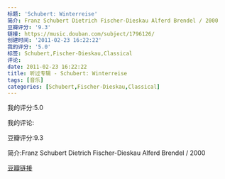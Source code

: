 ```yaml
---
标题: 'Schubert: Winterreise'
简介: Franz Schubert Dietrich Fischer-Dieskau Alferd Brendel / 2000
豆瓣评分: '9.3'
链接: https://music.douban.com/subject/1796126/
创建时间: '2011-02-23 16:22:22'
我的评分: '5.0'
标签: Schubert,Fischer-Dieskau,Classical
评论:
date: 2011-02-23 16:22:22
title: 听过专辑 - Schubert: Winterreise
tags: [音乐]
categories: [Schubert,Fischer-Dieskau,Classical]
---
```


我的评分:5.0

我的评论:

豆瓣评分:9.3

简介:Franz Schubert Dietrich Fischer-Dieskau Alferd Brendel / 2000

[豆瓣链接](https://music.douban.com/subject/1796126/)

